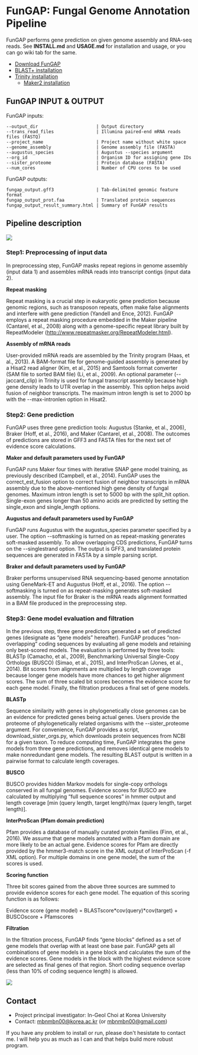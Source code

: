 # FunGAP: Fungal Genome Annotation Pipeline

FunGAP performs gene prediction on given genome assembly and RNA-seq reads. See **INSTALL.md** and **USAGE.md** for installation and usage, or you can go wiki tab for the same.

* [Download FunGAP](#download)
* [BLAST+ installation](#blast)
* [Trinity installation](#trinity)
  * [Maker2 installation](#maker)

## FunGAP INPUT & OUTPUT

FunGAP inputs:
```
--output_dir                      | Output directory
--trans_read_files                | Illumina paired-end mRNA reads files (FASTQ)
--project_name                    | Project name without white space
--genome_assembly                 | Genome assembly file (FASTA)
--augustus_species                | Augustus --species argument
--org_id                          | Organism ID for assigning gene IDs
--sister_proteome                 | Protein database (FASTA)
--num_cores                       | Number of CPU cores to be used
```
FunGAP outputs:
```
fungap_output.gff3                | Tab-delimited genomic feature format
fungap_output_prot.faa            | Translated protein sequences
fungap_output_result_summary.html | Summary of FunGAP results
```

## Pipeline description

![](http://compbio.korea.ac.kr/bnmin/fungap/scheme_fungap_ver2.png)

### Step1: Preprocessing of input data
In preprocessing step, FunGAP masks repeat regions in genome assembly (input data 1) and assembles mRNA reads into transcript contigs (input data 2). 

**Repeat masking**

Repeat masking is a crucial step in eukaryotic gene prediction because genomic regions, such as transposon repeats, often make false alignments and interfere with gene prediction (Yandell and Ence, 2012). FunGAP employs a repeat masking procedure embedded in the Maker pipeline (Cantarel, et al., 2008) along with a genome-specific repeat library built by RepeatModeler (http://www.repeatmasker.org/RepeatModeler.html).

**Assembly of mRNA reads**

User-provided mRNA reads are assembled by the Trinity program (Haas, et al., 2013). A BAM-format file for genome-guided assembly is generated by a Hisat2 read aligner (Kim, et al., 2015) and Samtools format converter (SAM file to sorted BAM file) (Li, et al., 2009). An optional parameter (--jaccard_clip) in Trinity is used for fungal transcript assembly because high gene density leads to UTR overlap in the assembly. This option helps avoid fusion of neighbor transcripts. The maximum intron length is set to 2000 bp with the --max-intronlen option in Hisat2.

### Step2: Gene prediction

FunGAP uses three gene prediction tools: Augustus (Stanke, et al., 2006), Braker (Hoff, et al., 2016), and Maker (Cantarel, et al., 2008). The outcomes of predictions are stored in GFF3 and FASTA files for the next set of evidence score calculations.

**Maker and default parameters used by FunGAP**

FunGAP runs Maker four times with iterative SNAP gene model training, as previously described (Campbell, et al., 2014). FunGAP uses the correct_est_fusion option to correct fusion of neighbor transcripts in mRNA assembly due to the above-mentioned high gene density of fungal genomes. Maximum intron length is set to 5000 bp with the split_hit option. Single-exon genes longer than 50 amino acids are predicted by setting the single_exon and single_length options.

**Augustus and default parameters used by FunGAP**

FunGAP runs Augustus with the augustus_species parameter specified by a user. The option --softmasking is turned on as repeat-masking generates soft-masked assembly. To allow overlapping CDS predictions, FunGAP turns on the --singlestrand option. The output is GFF3, and translated protein sequences are generated in FASTA by a simple parsing script.

**Braker and default parameters used by FunGAP**

Braker performs unsupervised RNA sequencing-based genome annotation using GeneMark-ET and Augustus (Hoff, et al., 2016). The option --softmasking is turned on as repeat-masking generates soft-masked assembly. The input file for Braker is the mRNA reads alignment formatted in a BAM file produced in the preprocessing step.

### Step3: Gene model evaluation and filtration

In the previous step, three gene predictors generated a set of predicted genes (designate as “gene models” hereafter). FunGAP produces “non-overlapping” coding sequences by evaluating all gene models and retaining only best-scored models. The evaluation is performed by three tools: BLASTp (Camacho, et al., 2009), Benchmarking Universal Single-Copy Orthologs (BUSCO) (Simao, et al., 2015), and InterProScan (Jones, et al., 2014). Bit scores from alignments are multiplied by length coverage because longer gene models have more chances to get higher alignment scores. The sum of three scaled bit scores becomes the evidence score for each gene model. Finally, the filtration produces a final set of gene models.

**BLASTp**

Sequence similarity with genes in phylogenetically close genomes can be an evidence for predicted genes being actual genes. Users provide the proteome of phylogenetically related organisms with the --sister_proteome argument. For convenience, FunGAP provides a script, download_sister_orgs.py, which downloads protein sequences from NCBI for a given taxon. To reduce computing time, FunGAP integrates the gene models from three gene predictions, and removes identical gene models to make nonredundant gene models. The resulting BLAST output is written in a pairwise format to calculate length coverages. 

**BUSCO**

BUSCO provides hidden Markov models for single-copy orthologs conserved in all fungal genomes. Evidence scores for BUSCO are calculated by multiplying “full sequence scores” in hmmer output and length coverage [min (query length, target length)/max (query length, target length)].

**InterProScan (Pfam domain prediction)**

Pfam provides a database of manually curated protein families (Finn, et al., 2016). We assume that gene models annotated with a Pfam domain are more likely to be an actual gene. Evidence scores for Pfam are directly provided by the hmmer3-match score in the XML output of InterProScan (-f XML option). For multiple domains in one gene model, the sum of the scores is used.

**Scoring function**

Three bit scores gained from the above three sources are summed to provide evidence scores for each gene model. The equation of this scoring function is as follows:

Evidence score (gene model) = BLASTscore*cov(query)*cov(target) + BUSCOscore + Pfamscores

**Filtration**

In the filtration process, FunGAP finds “gene blocks” defined as a set of gene models that overlap with at least one base pair. FunGAP gets all combinations of gene models in a gene block and calculates the sum of the evidence scores. Gene models in the block with the highest evidence score are selected as final genes of that region. Short coding sequence overlap (less than 10% of coding sequence length) is allowed.

![](http://compbio.korea.ac.kr/bnmin/fungap/filtering.tif)

## Contact

* Project principal investigator: In-Geol Choi at Korea University
* Contact: mbnmbn00@korea.ac.kr (or mbnmbn00@gmail.com)

If you have any problem to install or run, please don't hesistate to contact me. I will help you as much as I can and that helps build more robust program.
